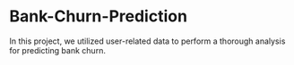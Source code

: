 # Bank-Churn-Prediction
 In this project, we utilized user-related data to perform a thorough analysis for predicting bank churn.
